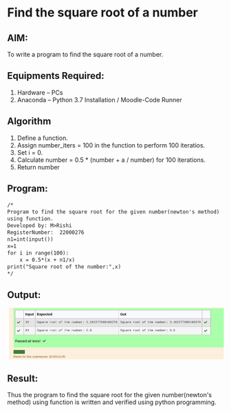 # Find the square root of a number

## AIM:
To write a program to find the square root of a number.

## Equipments Required:
1. Hardware – PCs
2. Anaconda – Python 3.7 Installation / Moodle-Code Runner

## Algorithm
1. Define a function.
2. Assign number_iters = 100 in the function to perform 100 iteratios.
3. Set i = 0.
4. Calculate  number = 0.5 * (number + a / number) for 100 iterations.
5. Return number

## Program:
```
/*
Program to find the square root for the given number(newton's method) using function.
Developed by: M>Rishi
RegisterNumber:  22000276
n1=int(input()) 
x=1
for i in range(100):
    x = 0.5*(x + n1/x)
print("Square root of the number:",x)
*/
```

## Output:
![gcd of two number](/sqrt%20of%20a%20number.png)


## Result:
Thus the program to find the square root for the given number(newton's method) using function is written and verified using python programming.
